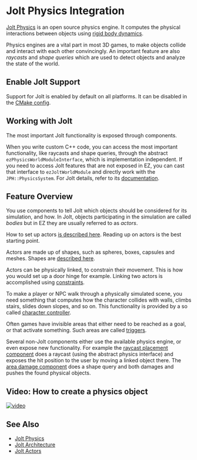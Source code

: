 # Jolt Physics Integration

[Jolt Physics](https://github.com/jrouwe/JoltPhysics) is an open source physics engine. It computes the physical interactions between objects using [rigid body dynamics](https://en.wikipedia.org/wiki/Rigid_body_dynamics).

Physics engines are a vital part in most 3D games, to make objects collide and interact with each other convincingly. An important feature are also *raycasts* and *shape queries* which are used to detect objects and analyze the state of the world.

## Enable Jolt Support

Support for Jolt is enabled by default on all platforms. It can be disabled in the [CMake config](../../build/cmake-config.md).

## Working with Jolt

The most important Jolt functionality is exposed through components.

When you write custom C++ code, you can access the most important functionality, like raycasts and shape queries, through the abstract `ezPhysicsWorldModuleInterface`, which is implementation independent. If you need to access Jolt features that are not exposed in EZ, you can cast that interface to `ezJoltWorldModule` and directly work with the `JPH::PhysicsSystem`. For Jolt details, refer to its [documentation](https://github.com/jrouwe/JoltPhysics).

## Feature Overview

You use components to tell Jolt which objects should be considered for its simulation, and how. In Jolt, objects participating in the simulation are called *bodies* but in EZ they are usually referred to as *actors*.

How to set up actors [is described here](actors/jolt-actors.md). Reading up on actors is the best starting point.

Actors are made up of shapes, such as spheres, boxes, capsules and meshes. Shapes are [described here](collision-shapes/jolt-shapes.md).

Actors can be physically linked, to constrain their movement. This is how you would set up a door hinge for example. Linking two actors is accomplished using [constraints](constraints/jolt-constraints.md).

To make a player or NPC walk through a physically simulated scene, you need something that computes how the character collides with walls, climbs stairs, slides down slopes, and so on. This functionality is provided by a so called [character controller](special/jolt-character-controller.md).

Often games have invisible areas that either need to be reached as a goal, or that activate something. Such areas are called [triggers](actors/jolt-trigger-component.md).

Several non-Jolt components either use the available physics engine, or even expose new functionality. For example the [raycast placement component](../../gameplay/raycast-placement-component.md) does a raycast (using the abstract physics interface) and exposes the hit position to the user by moving a linked object there. The [area damage component](../../gameplay/area-damage-component.md) does a shape query and both damages and pushes the found physical objects.

## Video: How to create a physics object

[![video](https://img.youtube.com/vi/hlEUdO5yVig/0.jpg)](https://www.youtube.com/watch?v=hlEUdO5yVig)

## See Also

* [Jolt Physics](https://github.com/jrouwe/JoltPhysics)
* [Jolt Architecture](https://jrouwe.github.io/JoltPhysics)
* [Jolt Actors](actors/jolt-actors.md)
